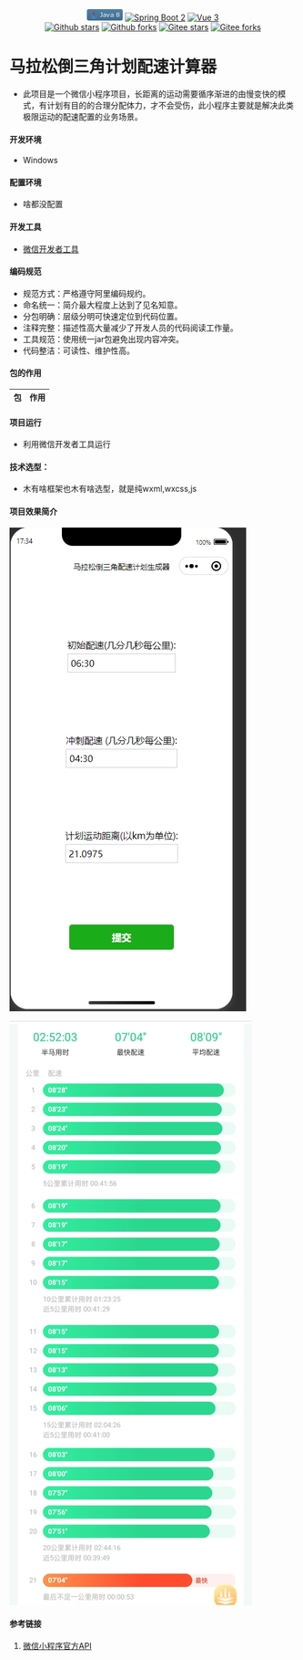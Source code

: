 <p align="center">
    <a href='https://docs.oracle.com/en/java/javase/8'><img alt="Java 8" src="./Images/Java8.png"></a>
    <a href='https://docs.spring.io/spring-boot/docs/2.6.2-SNAPSHOT/reference/html'><img alt="Spring Boot 2" src="https://img.shields.io/badge/Spring%20Boot%202-%23000000.svg?logo=springboot"></a>
    <a href='https://staging-cn.vuejs.org'><img alt="Vue 3" src="https://img.shields.io/badge/Vue%202%20-%232b3847.svg?logo=vue.js"></a><br/>
    <a href='#'><img alt="Github stars" src="https://img.shields.io/github/stars/201206030/novel?logo=github"></a>
    <a href='#'><img alt="Github forks" src="https://img.shields.io/github/forks/201206030/novel?logo=github"></a>
    <a href='#'><img alt="Gitee stars" src="https://gitee.com/novel_dev_team/novel/badge/star.svg?theme=gitee"></a>
    <a href='#'><img alt="Gitee forks" src="https://gitee.com/novel_dev_team/novel/badge/fork.svg?theme=gitee"></a>
</p>

# 马拉松倒三角计划配速计算器
 + 此项目是一个微信小程序项目，长距离的运动需要循序渐进的由慢变快的模式，有计划有目的的合理分配体力，才不会受伤，此小程序主要就是解决此类极限运动的配速配置的业务场景。

#### 开发环境

+ Windows

#### 配置环境

+ 啥都没配置                

#### 开发工具

+ [微信开发者工具](https://developers.weixin.qq.com/miniprogram/dev/devtools/download.html)

####  编码规范

- 规范方式：严格遵守阿里编码规约。
- 命名统一：简介最大程度上达到了见名知意。
- 分包明确：层级分明可快速定位到代码位置。
- 注释完整：描述性高大量减少了开发人员的代码阅读工作量。
- 工具规范：使用统一jar包避免出现内容冲突。
- 代码整洁：可读性、维护性高。

#### 包的作用

| 包              | 作用                          |
| :-------------- | ----------------------------- |


#### 项目运行

+ 利用微信开发者工具运行

#### 技术选型：

+ 木有啥框架也木有啥选型，就是纯wxml,wxcss,js


#### 项目效果简介

![](./Images/img_1.png)

![](./Images//img_2.jpg)


#### 参考链接

1. [微信小程序官方API](https://developers.weixin.qq.com/miniprogram/dev/api/)